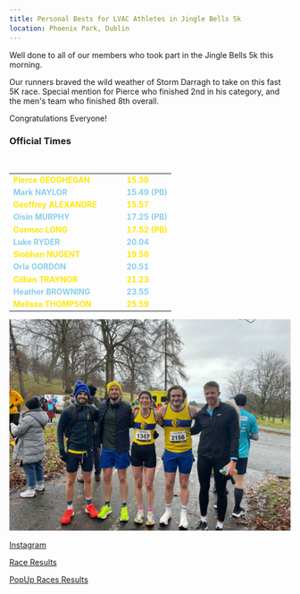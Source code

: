 ```yaml
---
title: Personal Bests for LVAC Athletes in Jingle Bells 5k
location: Phoenix Park, Dublin
---
```


Well done to all of our members who took part in the Jingle Bells 5k this morning.

Our runners braved the wild weather of Storm Darragh to take on this fast 5K race.
Special mention for Pierce who finished 2nd in his category, and the men's team who finished 8th overall.

Congratulations Everyone!

<h3>Official Times</h3><br>

<!-- 
Pierce GEOGHEGAN 15.36<br>
Mark NAYLOR 15.49 PB<br>
Geoffrey ALEXANDRE 15.57<br>
Oisin MURPHY 17.25 PB<br>
Cormac LONG 17.52 PB<br>
Luke RYDER 20.04<br>
Siobhan NUGENT 19.58<br>
Orla GORDON 20.51<br>
Cillian TRAYNOR 21.23<br>
Heather BROWNING 23.55<br>
Melissa THOMPSON 25.59<br>
-->

<html>
<head>
  <style>
    .table {
      width: 100%;
      border-collapse: collapse; 
    }

    .table td {
      border: 1px solid #ddd; 
      padding: 8px; 
      text-align: left; 
    }

    .table td:first-child { /* Target the first column (name) */
      width: 70%; 
    }

    .table td:last-child {  /* Target the last column (time) */
      width: 30%; 
    }

    .yellow-text {
      color: #FFE600; 
    }

    .skyblue-text {
      color: skyblue;
    }
  </style>
</head>
<body>

<table class="table">
  <tr>
    <td class="yellow-text"><strong>Pierce GEOGHEGAN</strong></td>
    <td class="yellow-text"><strong>15.36</strong></td>
  </tr>
  <tr>
    <td class="skyblue-text"><strong>Mark NAYLOR</strong></td>
    <td class="skyblue-text"><strong>15.49 (PB)</strong></td>
  </tr>
  <tr>
    <td class="yellow-text"><strong>Geoffrey ALEXANDRE</strong></td>
    <td class="yellow-text"><strong>15.57</strong></td>
  </tr>
  <tr>
    <td class="skyblue-text"><strong>Oisin MURPHY</strong></td>
    <td class="skyblue-text"><strong>17.25 (PB)</strong></td> 
  </tr>
  <tr>
    <td class="yellow-text"><strong>Cormac LONG</strong></td>
    <td class="yellow-text"><strong>17.52 (PB)</strong></td>
  </tr>
  <tr>
    <td class="skyblue-text"><strong>Luke RYDER</strong></td>
    <td class="skyblue-text"><strong>20.04</strong></td> 
  </tr>
  <tr>
    <td class="yellow-text"><strong>Siobhan NUGENT</strong></td>
    <td class="yellow-text"><strong>19.58</strong></td> 
  </tr>
  <tr>
    <td class="skyblue-text"><strong>Orla GORDON</strong></td>
    <td class="skyblue-text"><strong>20.51</strong></td> 
  </tr>
  <tr>
    <td class="yellow-text"><strong>Cillian TRAYNOR</strong></td>
    <td class="yellow-text"><strong>21.23</strong></td> 
  </tr>
  <tr>
    <td class="skyblue-text"><strong>Heather BROWNING</strong></td>
    <td class="skyblue-text"><strong>23.55</strong></td> 
  </tr>
  <tr>
    <td class="yellow-text"><strong>Melissa THOMPSON</strong></td>
    <td class="yellow-text"><strong>25.59</strong></td> 
  </tr>
</table>

<img src="/assets/images/races/2024/2024-12-07_jingle_bells.jpg" class="img-fluid" alt="LVAC Team">

<a href="https://www.instagram.com/p/DDSaqb2OezB/?img_index=1" target="_blank" rel="noopener noreferrer">Instagram</a>

<a href="/races/2024-12-07-Jingle-Bells-5k/" target="_blank" rel="noopener noreferrer">Race Results</a>

<a href="https://www.popupraces.ie/race/jingle-bells-5k-and-family-fun-run-2024/" target="_blank" rel="noopener noreferrer">PopUp Races Results</a>


